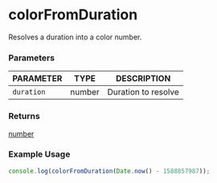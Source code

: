 # colorFromDuration

Resolves a duration into a color number.

### Parameters

| PARAMETER | TYPE | DESCRIPTION |
| --------- | ---- | ----------- |
| `duration` | number | Duration to resolve |

### Returns

[number](https://developer.mozilla.org/en-US/docs/Web/JavaScript/Reference/Global_Objects/Number)

### Example Usage

```js
console.log(colorFromDuration(Date.now() - 1588857987));
```
